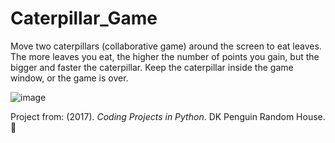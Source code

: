 # Caterpillar_Game

Move two caterpillars (collaborative game) around the screen to eat leaves. The more leaves you eat, the higher the number of points you gain, but the bigger and faster the caterpillar. Keep the caterpillar inside the game window, or the game is over.

![image](https://github.com/AbrilDm14/Caterpillar_Game/assets/130613750/224ceb26-7431-40ad-b26a-594962a85ec7)

Project from: (2017). *Coding Projects in Python*. DK Penguin Random House. 🐛
